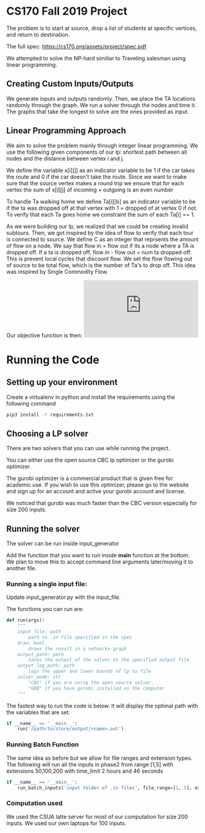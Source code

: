 # CS170 Fall 2019 Project
The problem is to start at source, drop a list of students at specific vertices, and return to destination.

The full spec: https://cs170.org/assets/project/spec.pdf

We attempted to solve the NP-hard similiar to Traveling salesman using linear programming.

## Creating Custom Inputs/Outputs 
We generate inputs and outputs randomly. Then, we place the TA locations randomly through the graph.
We run a solver through the nodes and time it. The graphs that take the longest to solve are the ones provided as input.

## Linear Programming Approach
We aim to solve the problem mainly through integer linear programming. We use the following given components of our lp: shortest path between all nodes and the distance between vertex i and j.

We define the variable x[i][j] as an indicator variable to be 1 if the car takes the route and 0 if the car doesn't take the route. Since we want to make sure that the source vertex makes a round trip we ensure that for each vertex the sum of x[i][j] of incoming + outgoing is an even number

To handle Ta walking home we define Ta[i][b] as an indicator variable  to be if the ta was dropped off at that vertex with 1 = dropped of at vertex 0 if not. To verify that each Ta goes home we constraint the sum of each Ta[i] == 1.

As we were building our lp, we realized that we could be creating invalid subtours. Then, we got inspired by the idea of flow to verify that each tour is connected to source. We define C as an integer that reprsents the amount of flow on a node. We say that flow in = flow out if its a node where a TA is dropped off. If a ta is dropped off, flow in - flow out = num ta dropped off. This is prevent local cycles that discount flow. We set the flow flowing out of source to be total flow, which is the number of Ta's to drop off. This idea was inspired by Single Commodity Flow.

Our objective function is then: 
![equation](https://latex.codecogs.com/gif.latex?%5Cmin%20%5Cfrac%7B2%7D%7B3%7D%20*%20%5Csum_%7B%28u%2Cv%29%20%5Cforall%20edges%7D%20x_%7Bij%7D%20*%20w_j%20*%20d_%7Bij%7D%20&plus;%201%20*%20%5Csum_%7Bi%20%5Cin%20TA%7D%20%5Csum_%7Bv%20%5Cin%20V%7D%20T%5Bi%5D%5Bv%5D%20*%20ShortestPath%28v%2C%20i%29%20*%20w%5Bv%5D)
<!-- Latex above is the rul encoded form of the below -->
<!-- encode at https://www.codecogs.com/latex/eqneditor.php and render image at https://latex.codecogs.com/gif.latex? -->
<!-- \min \frac{2}{3} * \sum_{(u,v) \forall edges} x_{ij} * w_j * d_{ij} + 1 * \sum_{i \in TA} \sum_{v \in V} T[i][v] * ShortestPath(v, i) * w[v] -->


# Running the Code

## Setting up your environment
Create a virtualenv in python and install the requirements using the following command
```sh
pip3 install -r requirements.txt
```

## Choosing a LP solver
There are two solvers that you can use while running the project.

You can either use the open source CBC lp optimizer or the gurobi optimizer.

The gurobi optimizer is a commercial product that is given free for academic use. 
If you wish to use this optimizer, please go to the website and sign up for an account and active your gurobi account and license.

We noticed that gurobi was much faster than the CBC version especially for size 200 inputs.
## Running the solver
The solver can be run inside input_generator

Add the function that you want to run inside __main__ function at the bottom. We plan to move this to accept command line arguments later/moving it to another file.
### Running a single input file:
Update input_generator.py with the input_file.

The functions you can run are:
```python
def run(args):
    """
    input_file: path
        path to .in file specified in the spec
    draw: bool
        draws the result in a networkx graph
    output_path: path
        Saves the output of the solver to the specified output file
    output_log_path: path
        logs the upper and lower bounds of lp to file
    solver_mode: str
        "CBC" if you are using the open source solver. 
        "GRB" if you have gurobi installed on the computer
    """
```

The fastest way to run the code is below. It will display the optimal path with the variables that are set.
```python
if __name__ == '__main__':
    run('/path/to/store/output/<name>.out')
```

### Running Batch Function
The same idea as before but we allow for file ranges and extension types.
The following will run all the inputs in phase2 from range [1,5] with extensions 50,100,200 with time_limit 2 hours and 46 seconds

```python
if __name__ == '__main__':
    run_batch_inputs('input folder of .in files', file_range=[1, 5], extensions=['50','100','200'], solver_mode='GRB', time_limit=10000, output_folder="phase2_outputs", log_folder="phase2_log")
```

### Computation used
We used the CSUA latte server for most of our computation for size 200 inputs. We used our own laptops for 100 inputs.